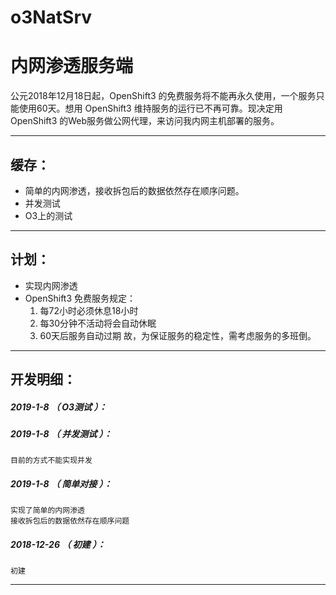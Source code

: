 # o3NatSrv
内网渗透服务端
=======

公元2018年12月18日起，OpenShift3 的免费服务将不能再永久使用，一个服务只能使用60天。想用 OpenShift3 维持服务的运行已不再可靠。现决定用 OpenShift3 的Web服务做公网代理，来访问我内网主机部署的服务。

*******************************************************************

缓存：
-------------------------------------------------------------------

- 简单的内网渗透，接收拆包后的数据依然存在顺序问题。
- 并发测试
- O3上的测试

*******************************************************************

计划：
-------------------------------------------------------------------

- 实现内网渗透
- OpenShift3 免费服务规定：
	1. 每72小时必须休息18小时
	1. 每30分钟不活动将会自动休眠
	1. 60天后服务自动过期
	故，为保证服务的稳定性，需考虑服务的多班倒。

*******************************************************************





开发明细：
-------------------------------------------------------------------

##### 2019-1-8 （ O3测试 ）：

##### 2019-1-8 （ 并发测试 ）：
	目前的方式不能实现并发

##### 2019-1-8 （ 简单对接 ）：
	实现了简单的内网渗透
	接收拆包后的数据依然存在顺序问题

##### 2018-12-26 （ 初建 ）：
	初建

*******************************************************************
